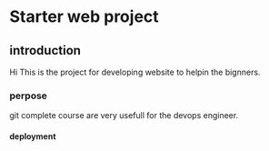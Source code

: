 # Starter web project

## introduction

Hi This is the project for developing website to helpin the bignners.

### perpose

git complete course are very usefull for the devops engineer.


#### deployment